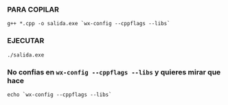 ### PARA COPILAR
    g++ *.cpp -o salida.exe `wx-config --cppflags --libs`
### EJECUTAR
    ./salida.exe
### No confias en `wx-config --cppflags --libs` y quieres mirar que hace
    echo `wx-config --cppflags --libs`
